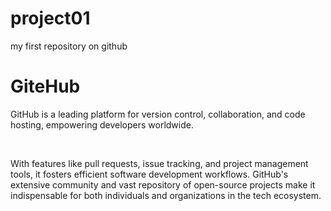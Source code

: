 # project01
my first repository on github
<h1>GiteHub</h1>
<p>GitHub is a leading platform for version control, collaboration, and code hosting, empowering developers worldwide.</p>
<br>
<p>With features like pull requests, issue tracking, and project management tools, it fosters efficient software development workflows. GitHub's extensive community and vast repository of open-source projects make it indispensable for both individuals and organizations in the tech ecosystem.</p>
